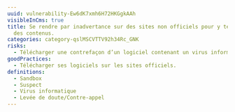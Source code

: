 ```yaml
---
uuid: vulnerability-Ew6dK7xmh6H72HKGgkAAh
visibleInCms: true
title: Se rendre par inadvertance sur des sites non officiels pour y télécharger
  des contenus.
categories: category-qslMSCVTTV92h34Rc_GNK
risks:
  - Télécharger une contrefaçon d’un logiciel contenant un virus informatique.
goodPractices:
  - Télécharger ses logiciels sur les sites officiels.
definitions:
  - Sandbox
  - Suspect
  - Virus informatique
  - Levée de doute/Contre-appel
---
```

